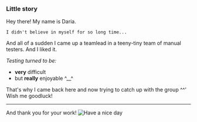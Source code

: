 ### Little story
Hey there! My name is Daria.
```
I didn't believe in myself for so long time... 
```
And all of a sudden I came up a teamlead in a teeny-tiny team of manual testers. And I liked it. 

_Testing turned to be:_
- **very** difficult
- but **really** enjoyable ^__^

That's why I came back here and now trying to catch up with the group ^^'
Wish me goodluck!

---

And thank you for your work!
![Have a nice day](https://disk.yandex.ru/i/LyXnyTp-5FK6dQ)